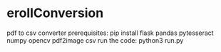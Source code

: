 # erollConversion
pdf to csv converter
prerequisites: pip install flask pandas pytesseract numpy opencv pdf2image csv
run the code: python3 run.py


